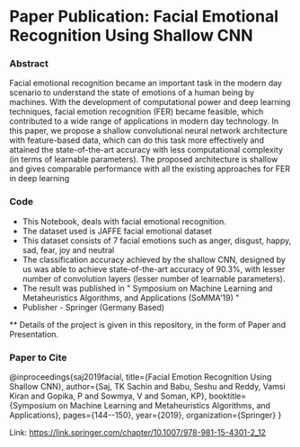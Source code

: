 # Paper Publication: Facial Emotional Recognition Using Shallow CNN

### Abstract

Facial emotional recognition became an important task in
the modern day scenario to understand the state of emotions of a human
being by machines. With the development of computational power
and deep learning techniques, facial emotion recognition (FER) became
feasible, which contributed to a wide range of applications in modern
day technology. In this paper, we propose a shallow convolutional neural
network architecture with feature-based data, which can do this task
more effectively and attained the state-of-the-art accuracy with less computational
complexity (in terms of learnable parameters). The proposed
architecture is shallow and gives comparable performance with all the
existing approaches for FER in deep learning

### Code


- This Notebook, deals with facial emotional recognition.
- The dataset used is JAFFE facial emotional dataset
- This dataset consists of 7 facial emotions such as anger, disgust, happy, sad, fear, joy and neutral
- The classification accuracy achieved by the shallow CNN, designed by us was able to achieve state-of-the-art accuracy of 90.3%, with lesser number of convolution layers (lesser number of learnable parameters).
- The result was published in " Symposium on Machine Learning and Metaheuristics Algorithms, and Applications (SoMMA'19) "
- Publisher - Springer (Germany Based)


** Details of the project is given in this repository, in the form of Paper and Presentation.


### Paper to Cite

@inproceedings{saj2019facial,
  title={Facial Emotion Recognition Using Shallow CNN},
  author={Saj, TK Sachin and Babu, Seshu and Reddy, Vamsi Kiran and Gopika, P and Sowmya, V and Soman, KP},
  booktitle={Symposium on Machine Learning and Metaheuristics Algorithms, and Applications},
  pages={144--150},
  year={2019},
  organization={Springer}
}


Link: https://link.springer.com/chapter/10.1007/978-981-15-4301-2_12


